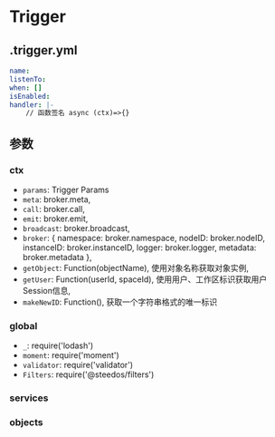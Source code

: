 
# Trigger

## .trigger.yml
```yaml
name:
listenTo:
when: []
isEnabled: 
handler: |-
    // 函数签名 async (ctx)=>{}
```


## 参数

### ctx
- `params`: Trigger Params
- `meta`: broker.meta,
- `call`: broker.call,
- `emit`: broker.emit,
- `broadcast`: broker.broadcast,
- `broker`: {
    namespace: broker.namespace,
    nodeID: broker.nodeID,
    instanceID: broker.instanceID,
    logger: broker.logger,
    metadata: broker.metadata
},
- `getObject`: Function(objectName), 使用对象名称获取对象实例,
- `getUser`:  Function(userId, spaceId), 使用用户、工作区标识获取用户Session信息,
- `makeNewID`: Function(), 获取一个字符串格式的唯一标识
### global
- `_`: require('lodash')
- `moment`: require('moment')
- `validator`: require('validator')
- `Filters`: require('@steedos/filters')
### services
### objects
